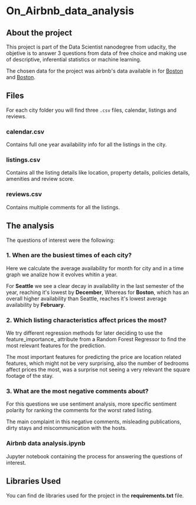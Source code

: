 # On_Airbnb_data_analysis

## About the project

This project is part of the Data Scientist nanodegree from udacity, the objetive is to answer 3 questions from data of free choice and making use of descriptive, inferential statistics or machine learning.

The chosen data for the project was airbnb's data available in for [Boston](https://www.kaggle.com/airbnb/seattle/data,"kaggle") and [Boston](https://www.kaggle.com/airbnb/boston/data,"kaggle"). 

## Files

For each city folder you will find three `.csv` files, calendar, listings and reviews.

### calendar.csv
 Contains full one year availability info for all the listings in the city.

### listings.csv
 Contains all the listing details like location, property details, policies details, amenities and review score.

### reviews.csv
 Contains multiple comments for all the listings.

## The analysis

The questions of interest were the following:

### 1. When are the busiest times of each city?

Here we calculate the average availability for month for city and in a time graph we analize how it evolves whitin a year.

For **Seattle** we see a clear decay in availability in the last semester of the year, reaching it's lowest by **December**, Whereas for **Boston**, which has an overall higher availability than Seattle, reaches it's lowest average availability by **February**. 

### 2. Which listing characteristics affect prices the most?

We try different regression methods for later deciding to use the feature_importance_ attribute from a Random Forest Regressor to find the most relevant features for the prediction. 

The most important features for predicting the price are location related features, which might not be very surprising, also the number of bedrooms affect prices the most, was a surprise not seeing a very relevant the square footage of the stay.

### 3. What are the most negative comments about?
For this questions we use sentiment analysis, more specific sentiment polarity for ranking the comments for the worst rated listing.

The main complaint in this negative comments, misleading publications, dirty stays and miscommunication with the hosts.

### Airbnb data analysis.ipynb
 Jupyter notebook containing the process for answering the questions of interest.

## Libraries Used

You can find de libraries used for the project in the **requirements.txt** file.
